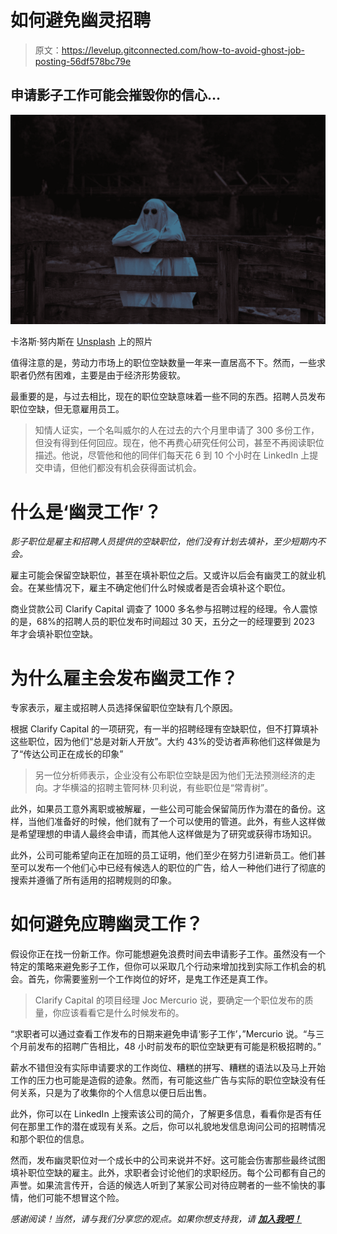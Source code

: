# 如何避免幽灵招聘

> 原文：<https://levelup.gitconnected.com/how-to-avoid-ghost-job-posting-56df578bc79e>

## 申请影子工作可能会摧毁你的信心…

![](img/f6cad32de81bcc2cd2ff1fef6cea7143.png)

卡洛斯·努内斯在 [Unsplash](https://unsplash.com?utm_source=medium&utm_medium=referral) 上的照片

值得注意的是，劳动力市场上的职位空缺数量一年来一直居高不下。然而，一些求职者仍然有困难，主要是由于经济形势疲软。

最重要的是，与过去相比，现在的职位空缺意味着一些不同的东西。招聘人员发布职位空缺，但无意雇用员工。

> 知情人证实，一个名叫威尔的人在过去的六个月里申请了 300 多份工作，但没有得到任何回应。现在，他不再费心研究任何公司，甚至不再阅读职位描述。他说，尽管他和他的同伴们每天花 6 到 10 个小时在 LinkedIn 上提交申请，但他们都没有机会获得面试机会。

# 什么是‘幽灵工作’？

*影子职位是雇主和招聘人员提供的空缺职位，他们没有计划去填补，至少短期内不会。*

雇主可能会保留空缺职位，甚至在填补职位之后。又或许以后会有幽灵工的就业机会。在某些情况下，雇主不确定他们什么时候或者是否会填补这个职位。

商业贷款公司 Clarify Capital 调查了 1000 多名参与招聘过程的经理。令人震惊的是，68%的招聘人员的职位发布时间超过 30 天，五分之一的经理要到 2023 年才会填补职位空缺。

# 为什么雇主会发布幽灵工作？

专家表示，雇主或招聘人员选择保留职位空缺有几个原因。

根据 Clarify Capital 的一项研究，有一半的招聘经理有空缺职位，但不打算填补这些职位，因为他们“总是对新人开放”。大约 43%的受访者声称他们这样做是为了“传达公司正在成长的印象”

> 另一位分析师表示，企业没有公布职位空缺是因为他们无法预测经济的走向。才华横溢的招聘主管阿林·贝利说，有些职位是“常青树”。

此外，如果员工意外离职或被解雇，一些公司可能会保留简历作为潜在的备份。这样，当他们准备好的时候，他们就有了一个可以使用的管道。此外，有些人这样做是希望理想的申请人最终会申请，而其他人这样做是为了研究或获得市场知识。

此外，公司可能希望向正在加班的员工证明，他们至少在努力引进新员工。他们甚至可以发布一个他们心中已经有候选人的职位的广告，给人一种他们进行了彻底的搜索并遵循了所有适用的招聘规则的印象。

# 如何避免应聘幽灵工作？

假设你正在找一份新工作。你可能想避免浪费时间去申请影子工作。虽然没有一个特定的策略来避免影子工作，但你可以采取几个行动来增加找到实际工作机会的机会。首先，你需要鉴别一个工作岗位的好坏，是鬼工作还是真工作。

> Clarify Capital 的项目经理 Joc Mercurio 说，要确定一个职位发布的质量，你应该看看它是什么时候发布的。

“求职者可以通过查看工作发布的日期来避免申请‘影子工作’，”Mercurio 说。“与三个月前发布的招聘广告相比，48 小时前发布的职位空缺更有可能是积极招聘的。”

薪水不错但没有实际申请要求的工作岗位、糟糕的拼写、糟糕的语法以及马上开始工作的压力也可能是造假的迹象。然而，有可能这些广告与实际的职位空缺没有任何关系，只是为了收集你的个人信息以便日后出售。

此外，你可以在 LinkedIn 上搜索该公司的简介，了解更多信息，看看你是否有任何在那里工作的潜在或现有关系。之后，你可以礼貌地发信息询问公司的招聘情况和那个职位的信息。

然而，发布幽灵职位对一个成长中的公司来说并不好。这可能会伤害那些最终试图填补职位空缺的雇主。此外，求职者会讨论他们的求职经历。每个公司都有自己的声誉。如果流言传开，合适的候选人听到了某家公司对待应聘者的一些不愉快的事情，他们可能不想冒这个险。

*感谢阅读！当然，请与我们分享您的观点。如果你想支持我，请* [***加入我吧！***](https://thefemaleprogrammer.medium.com/membership)